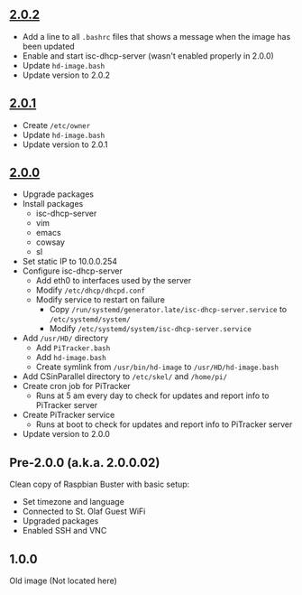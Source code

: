 ## [2.0.2](https://stogit.cs.stolaf.edu/hd-image/hd-image/blob/master/updates/2.0.2.yaml)
- Add a line to all `.bashrc` files that shows a message when the image has been updated
- Enable and start isc-dhcp-server (wasn't enabled properly in 2.0.0)
- Update `hd-image.bash`
- Update version to 2.0.2


## [2.0.1](https://stogit.cs.stolaf.edu/hd-image/hd-image/blob/master/updates/2.0.1.yaml)
- Create `/etc/owner`
- Update `hd-image.bash`
- Update version to 2.0.1


## [2.0.0](https://stogit.cs.stolaf.edu/hd-image/hd-image/blob/master/updates/2.0.0.yaml)
- Upgrade packages
- Install packages
  - isc-dhcp-server
  - vim
  - emacs
  - cowsay
  - sl
- Set static IP to 10.0.0.254
- Configure isc-dhcp-server
  - Add eth0 to interfaces used by the server
  - Modify `/etc/dhcp/dhcpd.conf`
  - Modify service to restart on failure
    - Copy `/run/systemd/generator.late/isc-dhcp-server.service` to `/etc/systemd/system/`
    - Modify `/etc/systemd/system/isc-dhcp-server.service`
- Add `/usr/HD/` directory
  - Add `PiTracker.bash`
  - Add `hd-image.bash`
  - Create symlink from `/usr/bin/hd-image` to `/usr/HD/hd-image.bash`
- Add CSinParallel directory to `/etc/skel/` and `/home/pi/`
- Create cron job for PiTracker
  - Runs at 5 am every day to check for updates and report info to PiTracker server
- Create PiTracker service
  - Runs at boot to check for updates and report info to PiTracker server
- Update version to 2.0.0


## Pre-2.0.0 (a.k.a. 2.0.0.02)
Clean copy of Raspbian Buster with basic setup:
- Set timezone and language
- Connected to St. Olaf Guest WiFi
- Upgraded packages
- Enabled SSH and VNC


## 1.0.0
Old image (Not located here)
